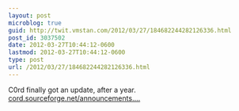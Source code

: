 ```yaml
---
layout: post
microblog: true
guid: http://twit.vmstan.com/2012/03/27/184682244282126336.html
post_id: 3037502
date: 2012-03-27T10:44:12-0600
lastmod: 2012-03-27T10:44:12-0600
type: post
url: /2012/03/27/184682244282126336.html
---
```

C0rd finally got an update, after a year. <a href="http://cord.sourceforge.net/announcements.html">cord.sourceforge.net/announcements.…</a>

